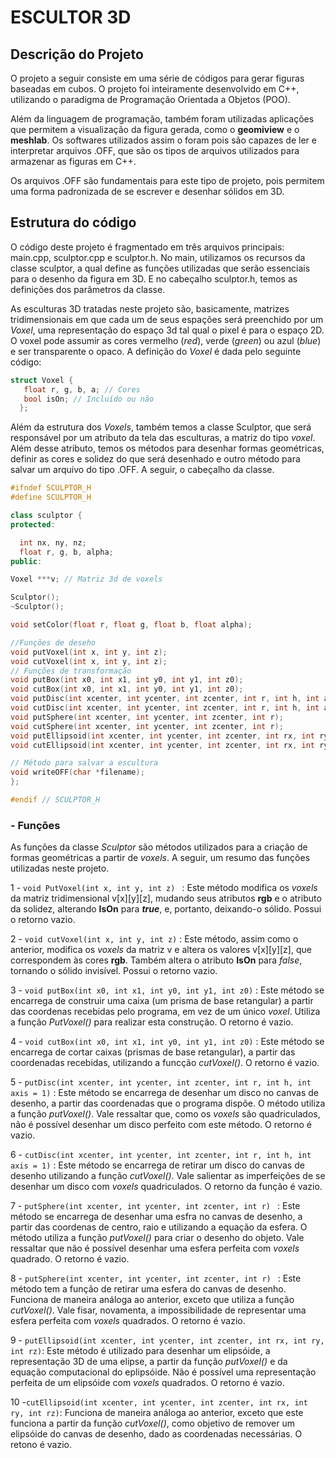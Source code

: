 #                 ESCULTOR 3D
## Descrição do Projeto

O projeto a seguir consiste em uma série de códigos para gerar figuras baseadas em cubos. O projeto foi inteiramente desenvolvido em C++, utilizando o paradigma de Programação Orientada a Objetos (POO). 

Além da linguagem de programação, também foram utilizadas aplicações que permitem a visualização da figura gerada, como o **geomiview** e o **meshlab**. Os softwares utilizados assim o foram pois são capazes de ler e interpretar arquivos .OFF, que são os tipos de arquivos utilizados para armazenar as figuras em C++.

Os arquivos .OFF são fundamentais para este tipo de projeto, pois permitem uma forma padronizada de se escrever e desenhar sólidos em 3D.


## Estrutura do código

O código deste projeto é fragmentado em três arquivos principais: main.cpp, sculptor.cpp e sculptor.h. No main, utilizamos os recursos da classe sculptor, a qual define as funções utilizadas que serão essenciais para o desenho da figura em 3D. E no cabeçalho sculptor.h, temos as definições dos parâmetros da classe. 

As esculturas 3D tratadas neste projeto são, basicamente, matrizes tridimensionais em que cada um de seus espações será preenchido por um _Voxel_, uma representação do espaço 3d tal qual o pixel é para o espaço 2D. O voxel pode assumir as cores vermelho (_red_), verde (_green_) ou azul (_blue_) e ser transparente o opaco. A definição do _Voxel_ é dada pelo seguinte código:

```cpp
struct Voxel {
   float r, g, b, a; // Cores
   bool isOn; // Incluído ou não
  };
```
Além da estrutura dos _Voxels_, também temos a classe Sculptor, que será responsável por um atributo da tela das esculturas, a matriz do tipo _voxel_. Além desse atributo, temos os métodos para desenhar formas geométricas, definir as cores e solidez do que será desenhado e outro método para salvar um arquivo do tipo .OFF. A seguir, o cabeçalho da classe.

```cpp
#ifndef SCULPTOR_H
#define SCULPTOR_H

class sculptor {
protected:

  int nx, ny, nz;
  float r, g, b, alpha;
public:

Voxel ***v; // Matriz 3d de voxels

Sculptor();
~Sculptor();	

void setColor(float r, float g, float b, float alpha);

//Funções de deseho
void putVoxel(int x, int y, int z);
void cutVoxel(int x, int y, int z);
// Funções de transformação
void putBox(int x0, int x1, int y0, int y1, int z0);
void cutBox(int x0, int x1, int y0, int y1, int z0);
void putDisc(int xcenter, int ycenter, int zcenter, int r, int h, int axis = 1);
void cutDisc(int xcenter, int ycenter, int zcenter, int r, int h, int axis = 1);
void putSphere(int xcenter, int ycenter, int zcenter, int r);
void cutSphere(int xcenter, int ycenter, int zcenter, int r);
void putEllipsoid(int xcenter, int ycenter, int zcenter, int rx, int ry, int rz);
void cutEllipsoid(int xcenter, int ycenter, int zcenter, int rx, int ry, int rz);

// Método para salvar a escultura
void writeOFF(char *filename);
};

#endif // SCULPTOR_H
```

### - Funções
As funções da classe _Sculptor_ são métodos utilizados para a criação de formas geométricas  a partir de _voxels_. A seguir, um resumo das funções utilizadas neste projeto.

1 - `void PutVoxel(int x, int y, int z) ` : Este método modifica os _voxels_ da matriz tridimensional v[x][y][z], mudando seus atributos **rgb** e o atributo da solidez, alterando **IsOn** para **_true_**, e, portanto, deixando-o sólido. Possui o retorno vazio.

2 - ` void cutVoxel(int x, int y, int z) ` : Este método, assim como o anterior, modifica os _voxels_ da matriz v e altera os valores v[x][y][z], que correspondem às cores **rgb**. Também altera o atributo **IsOn** para _false_, tornando o sólido invisível. Possui o retorno vazio.

3 - ` void putBox(int x0, int x1, int y0, int y1, int z0) ` : Este método se encarrega de construir uma caixa (um prisma de base retangular) a partir das coordenas recebidas pelo programa, em vez de um único _voxel_. Utiliza a função _PutVoxel()_ para realizar esta construção. O retorno é vazio.

4 - ` void cutBox(int x0, int x1, int y0, int y1, int z0) ` :  Este método se encarrega de cortar caixas (prismas de base retangular), a partir das coordenadas recebidas, utilizando a funcção _cutVoxel()_. O retorno é vazio.

5 - ` putDisc(int xcenter, int ycenter, int zcenter, int r, int h, int axis = 1) ` : Este método se encarrega de desenhar um disco no canvas de desenho, a partir das coordenadas que o programa dispõe. O método utiliza a função _putVoxel()_. Vale ressaltar que, como os _voxels_ são quadriculados, não é possível desenhar um disco perfeito com este método. O retorno é vazio.

6 - ` cutDisc(int xcenter, int ycenter, int zcenter, int r, int h, int axis = 1) ` : Este método se encarrega de retirar um disco do canvas de desenho utilizando a função _cutVoxel()_. Vale salientar as imperfeições de se desenhar um disco com _voxels_ quadriculados. O retorno da função é vazio.

7 - `putSphere(int xcenter, int ycenter, int zcenter, int r) ` : Este método se encarrega de desenhar uma esfra no canvas de desenho, a partir das coordenas de centro, raio e utilizando a equação da esfera. O método utiliza a função _putVoxel()_ para criar o desenho do objeto. Vale ressaltar que não é possível desenhar uma esfera perfeita com _voxels_ quadrado. O retorno é vazio.

8 - `putSphere(int xcenter, int ycenter, int zcenter, int r) ` :
Este método tem a função de retirar uma esfera do canvas de desenho. Funciona de maneira análoga ao anterior, exceto que utiliza a função _cutVoxel()_. Vale fisar, novamenta, a impossibilidade de representar uma esfera perfeita com _voxels_ quadrados. O retorno é vazio.

9 - `putEllipsoid(int xcenter, int ycenter, int zcenter, int rx, int ry, int rz)`: Este método é utilizado para desenhar um elipsóide, a representação 3D de uma elipse, a partir da função _putVoxel()_ e da equação computacional do eplipsóide. Não é possível uma representação perfeita de um elipsóide com _voxels_ quadrados. O retorno é vazio.

10 -`cutEllipsoid(int xcenter, int ycenter, int zcenter, int rx, int ry, int rz)`: Funciona de maneira análoga ao anterior, exceto que este funciona a partir da função _cutVoxel()_, como objetivo de remover um elipsóide do canvas de desenho, dado as coordenadas necessárias. O retono é vazio.
